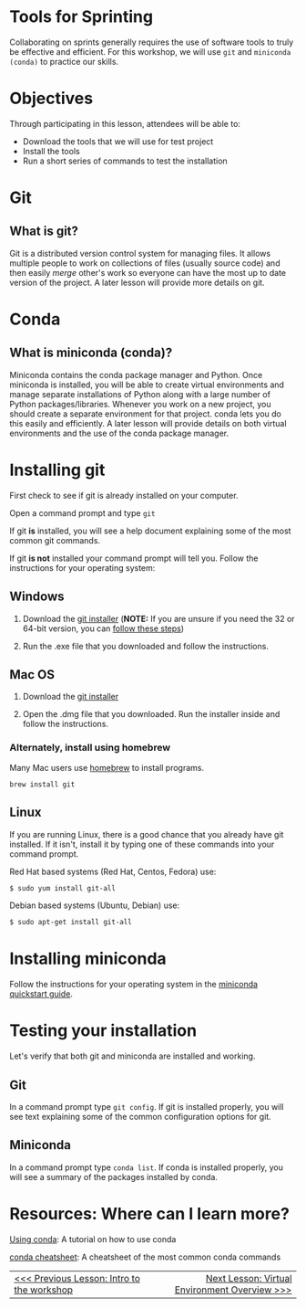 # Tools for Sprinting   

Collaborating on sprints generally requires the use of software tools to truly be effective and efficient. For this workshop, we will use `git` and `miniconda (conda)` to practice our skills. 

# Objectives

Through participating in this lesson, attendees will be able to:

* Download the tools that we will use for test project
* Install the tools
* Run a short series of commands to test the installation

# Git

## What is git?
Git is a distributed version control system for managing files. It allows multiple people to work on collections of files (usually source code) and then easily *merge* other's work so everyone can have the most up to date version of the project. A later lesson will provide more details on git.

# Conda

## What is miniconda (conda)?

Miniconda contains the conda package manager and Python. Once miniconda is installed, you will be able to create virtual environments and manage separate installations of Python along with a large number of Python packages/libraries. Whenever you work on a new project, you should create a separate environment for that project. conda lets you do this easily and efficiently. A later lesson will provide details on both virtual environments and the use of the conda package manager.

# Installing git
First check to see if git is already installed on your computer.

Open a command prompt and type `git`

If git **is** installed, you will see a help document explaining some of the most common git commands.

If git **is not** installed your command prompt will tell you. Follow the instructions for your operating system:

## Windows

1. Download the [git installer](https://git-scm.com/downloads) (**NOTE:** If you are unsure if you need the 32 or 64-bit version, you can [follow these steps](https://support.microsoft.com/en-us/help/15056/windows-7-32-64-bit-faq))

3. Run the .exe file that you downloaded and follow the instructions.

## Mac OS

1. Download the [git installer](https://git-scm.com/downloads)

2. Open the .dmg file that you downloaded. Run the installer inside and follow the instructions.

### Alternately, install using homebrew

Many Mac users use [homebrew](http://brew.sh/) to install programs.

```shell
brew install git
```

## Linux

If you are running Linux, there is a good chance that you already have git installed. If it isn't, install it by typing one of these commands into your command prompt.

Red Hat based systems (Red Hat, Centos, Fedora) use:

```bash
$ sudo yum install git-all
```

Debian based systems (Ubuntu, Debian) use:

```bash
$ sudo apt-get install git-all
```

# Installing miniconda
Follow the instructions for your operating system in the [miniconda quickstart guide](http://conda.pydata.org/docs/install/quick.html).

# Testing your installation
Let's verify that both git and miniconda are installed and working.

## Git
In a command prompt type `git config`. If git is installed properly, you will see text explaining some of the common configuration options for git.

## Miniconda
In a command prompt type `conda list`. If conda is installed properly, you will see a summary of the packages installed by conda.

# Resources: Where can I learn more?

[Using conda](http://conda.pydata.org/docs/using/index.html): A tutorial on how to use conda

[conda cheatsheet](https://conda.io/docs/_downloads/conda-cheatsheet.pdf): A cheatsheet of the most common conda commands

|||
|:--|--:|
|[<<< Previous Lesson: Intro to the workshop](./lesson_01_intro_to_the_workshop.md)|[Next Lesson: Virtual Environment Overview >>>](./lesson_03_venv_overview.md)|